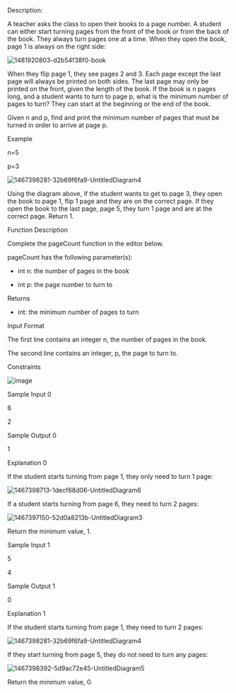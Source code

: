 Description:

A teacher asks the class to open their books to a page number. A student can either start turning pages from the front of the book or from the back of the book. They always turn pages one at a time. When they open the book, page 1 is always on the right side:

![1481920803-d2b54f38f0-book](https://user-images.githubusercontent.com/79637254/214759225-c0199e33-c9f6-4793-9186-200984aae20b.png)

When they flip page 1, they see pages 2 and 3. Each page except the last page will always be printed on both sides. The last page may only be printed on the front, given the length of the book. If the book is n pages long, and a student wants to turn to page p, what is the minimum number of pages to turn? They can start at the beginning or the end of the book.

Given n and p, find and print the minimum number of pages that must be turned in order to arrive at page p.

Example

n=5

p=3

![1467398281-32b69f6fa9-UntitledDiagram4](https://user-images.githubusercontent.com/79637254/214759375-ab9b6825-ad03-4e91-bc0c-95c2c1ac1f0b.png)

Using the diagram above, if the student wants to get to page 3, they open the book to page 1, flip 1 page and they are on the correct page. If they open the book to the last page, page 5, they turn 1 page and are at the correct page. Return 1.

Function Description

Complete the pageCount function in the editor below.

pageCount has the following parameter(s):

* int n: the number of pages in the book

* int p: the page number to turn to

Returns

* int: the minimum number of pages to turn

Input Format

The first line contains an integer n, the number of pages in the book.

The second line contains an integer, p, the page to turn to.

Constraints

![image](https://user-images.githubusercontent.com/79637254/214759578-35649bcb-49f5-45f0-a046-52c9fb8ce8b9.png)

Sample Input 0

6

2

Sample Output 0

1

Explanation 0

If the student starts turning from page 1, they only need to turn 1 page:

![1467398713-1decf68d06-UntitledDiagram6](https://user-images.githubusercontent.com/79637254/214759646-dcd2f1a3-39c4-47e1-ab38-cba53eec43ea.png)

If a student starts turning from page 6, they need to turn 2 pages:

![1467397150-52d0a8213b-UntitledDiagram3](https://user-images.githubusercontent.com/79637254/214759703-d63fcbbc-94c5-4eee-891a-747cc6c9b605.png)

Return the minimum value, 1.

Sample Input 1

5

4

Sample Output 1

0

Explanation 1

If the student starts turning from page 1, they need to turn 2 pages:

![1467398281-32b69f6fa9-UntitledDiagram4](https://user-images.githubusercontent.com/79637254/214759805-68d9f9a5-dfda-4ec4-b8d3-a0bffc30cc01.png)

If they start turning from page 5, they do not need to turn any pages:

![1467398392-5d9ac72e45-UntitledDiagram5](https://user-images.githubusercontent.com/79637254/214759846-b262e16c-0e01-4cc4-b3c0-abc2ab46b99a.png)

Return the minimum value, 0.
